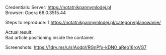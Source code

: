 Credentials:
Server: https://notatnikpannymlodej.pl  
Browser: Opera 66.0.3515.44

Steps to reproduce:
1.https://notatnikpannymlodej.pl/category/planowanie/  

Actual result:  
Bad article positioning inside the container.  

Screenshots: https://1drv.ms/u/s!AodpVRGnPfx-kDN0_aReb16rqVG7  
